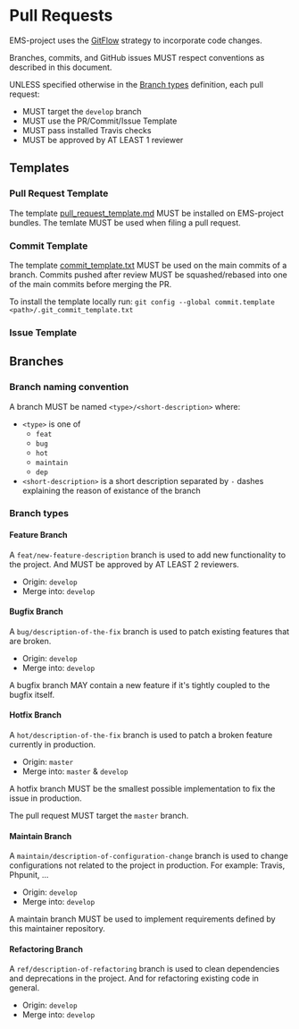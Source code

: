 # Pull Requests
EMS-project uses the [GitFlow](https://www.atlassian.com/git/tutorials/comparing-workflows/gitflow-workflow) strategy to incorporate code changes.

Branches, commits, and GitHub issues MUST respect conventions as described in this document.

UNLESS specified otherwise in the [Branch types](#branch-types) definition, each pull request:
* MUST target the `develop` branch
* MUST use the PR/Commit/Issue Template
* MUST pass installed Travis checks
* MUST be approved by AT LEAST 1 reviewer

## Templates
### Pull Request Template
The template [pull_request_template.md](../master/templates/.github/pull_request_template.md) MUST be installed on EMS-project bundles. The temlate MUST be used when filing a pull request.

### Commit Template
The template [commit_template.txt](../master/templates/.github/git_commit_template.txt) MUST be used on the main commits of a branch. Commits pushed after review MUST be squashed/rebased into one of the main commits before merging the PR.

To install the template locally run:
`git config --global commit.template <path>/.git_commit_template.txt`

### Issue Template


## Branches
### Branch naming convention
A branch MUST be named `<type>/<short-description>` where:
* `<type>` is one of
   * `feat`
   * `bug`
   * `hot`
   * `maintain`
   * `dep`
* `<short-description>` is a short description separated by `-` dashes explaining the reason of existance of the branch

### Branch types <a name="branch-types"/>

#### Feature Branch
A `feat/new-feature-description` branch is used to add new functionality to the project. And MUST be approved by AT LEAST 2 reviewers.
* Origin: `develop`
* Merge into: `develop`

#### Bugfix Branch
A `bug/description-of-the-fix` branch is used to patch existing features that are broken.
* Origin: `develop`
* Merge into: `develop`

A bugfix branch MAY contain a new feature if it's tightly coupled to the bugfix itself.

#### Hotfix Branch
A `hot/description-of-the-fix` branch is used to patch a broken feature currently in production.
* Origin: `master`
* Merge into: `master` & `develop`

A hotfix branch MUST be the smallest possible implementation to fix the issue in production.

The pull request MUST target the `master` branch.

#### Maintain Branch
A `maintain/description-of-configuration-change` branch is used to change configurations not related to the project in production. For example: Travis, Phpunit, ...
* Origin: `develop`
* Merge into: `develop`

A maintain branch MUST be used to implement requirements defined by this maintainer repository.

#### Refactoring Branch
A `ref/description-of-refactoring` branch is used to clean dependencies and deprecations in the project. And for refactoring existing code in general.
* Origin: `develop`
* Merge into: `develop`